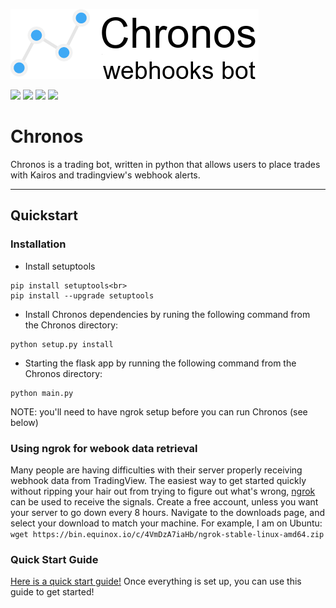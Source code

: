 ![demopic](img/chronos_logo.png)

![](https://img.shields.io/github/license/timelyart/chronos?style=for-the-badge)
![](https://img.shields.io/github/repo-size/timelyart/chronos?style=for-the-badge)
![](https://img.shields.io/github/commit-activity/y/timelyart/chronos?style=for-the-badge)
![](https://img.shields.io/twitter/follow/timelyart?style=for-the-badge)




# Chronos

Chronos is a trading bot, written in python that allows users to place trades with Kairos and tradingview's webhook alerts.

---

## Quickstart

### Installation

* Install setuptools 
```
pip install setuptools<br>
pip install --upgrade setuptools   
```
* Install Chronos dependencies by runing the following command from the Chronos directory:
```
python setup.py install
```
* Starting the flask app by running the following command from the Chronos directory:
```
python main.py
```
NOTE: you'll need to have ngrok setup before you can run Chronos (see below)

### Using ngrok for webook data retrieval
Many people are having difficulties with their server properly receiving webhook data from TradingView. The easiest way to get started quickly without ripping your hair out from trying to figure out what's wrong, [ngrok](https://ngrok.com/) can be used to receive the signals. Create a free account, unless you want your server to go down every 8 hours. Navigate to the downloads page, and select your download to match your machine. For example, I am on Ubuntu: `wget https://bin.equinox.io/c/4VmDzA7iaHb/ngrok-stable-linux-amd64.zip`

### Quick Start Guide
[Here is a quick start guide!](https://github.com/Robswc/tradingview-webhooks-bot/wiki/Quick-Start-Guide) Once everything is set up, you can use this guide to get started!
